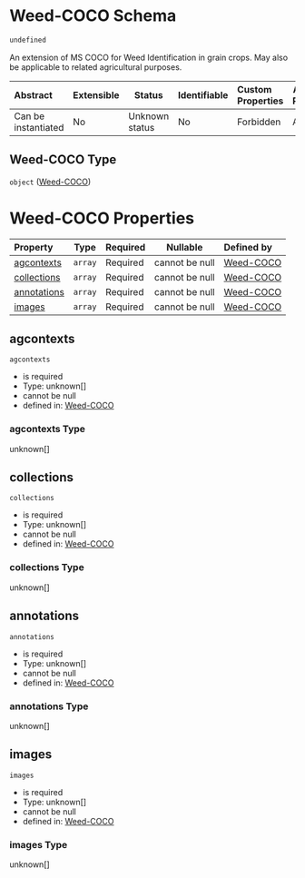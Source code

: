 # Weed-COCO Schema

```txt
undefined
```

An extension of MS COCO for Weed Identification in grain crops.
May also be applicable to related agricultural purposes.


| Abstract            | Extensible | Status         | Identifiable | Custom Properties | Additional Properties | Access Restrictions | Defined In                                                  |
| :------------------ | ---------- | -------------- | ------------ | :---------------- | --------------------- | ------------------- | ----------------------------------------------------------- |
| Can be instantiated | No         | Unknown status | No           | Forbidden         | Allowed               | none                | [main.schema.json](main.schema.json "open original schema") |

## Weed-COCO Type

`object` ([Weed-COCO](main.md))

# Weed-COCO Properties

| Property                    | Type    | Required | Nullable       | Defined by                                                                      |
| :-------------------------- | ------- | -------- | -------------- | :------------------------------------------------------------------------------ |
| [agcontexts](#agcontexts)   | `array` | Required | cannot be null | [Weed-COCO](main-properties-agcontexts.md "undefined#/properties/agcontexts")   |
| [collections](#collections) | `array` | Required | cannot be null | [Weed-COCO](main-properties-collections.md "undefined#/properties/collections") |
| [annotations](#annotations) | `array` | Required | cannot be null | [Weed-COCO](main-properties-annotations.md "undefined#/properties/annotations") |
| [images](#images)           | `array` | Required | cannot be null | [Weed-COCO](main-properties-images.md "undefined#/properties/images")           |

## agcontexts




`agcontexts`

-   is required
-   Type: unknown\[]
-   cannot be null
-   defined in: [Weed-COCO](main-properties-agcontexts.md "undefined#/properties/agcontexts")

### agcontexts Type

unknown\[]

## collections




`collections`

-   is required
-   Type: unknown\[]
-   cannot be null
-   defined in: [Weed-COCO](main-properties-collections.md "undefined#/properties/collections")

### collections Type

unknown\[]

## annotations




`annotations`

-   is required
-   Type: unknown\[]
-   cannot be null
-   defined in: [Weed-COCO](main-properties-annotations.md "undefined#/properties/annotations")

### annotations Type

unknown\[]

## images




`images`

-   is required
-   Type: unknown\[]
-   cannot be null
-   defined in: [Weed-COCO](main-properties-images.md "undefined#/properties/images")

### images Type

unknown\[]
